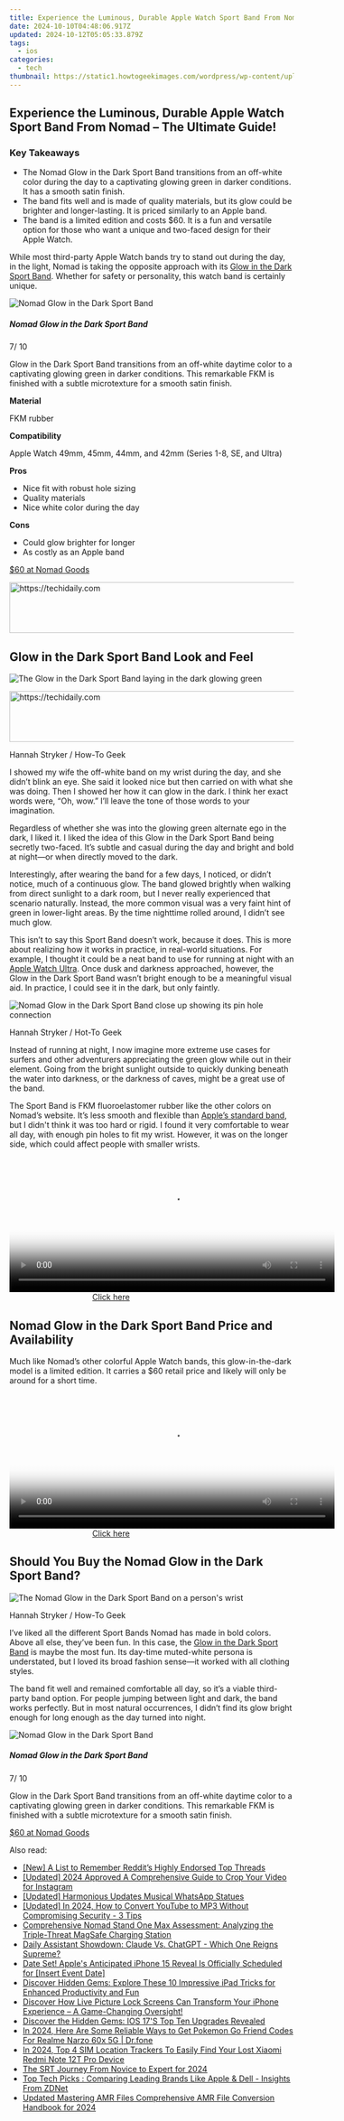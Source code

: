 ```yaml
---
title: Experience the Luminous, Durable Apple Watch Sport Band From Nomad – The Ultimate Guide!
date: 2024-10-10T04:48:06.917Z
updated: 2024-10-12T05:05:33.879Z
tags:
  - ios
categories:
  - tech
thumbnail: https://static1.howtogeekimages.com/wordpress/wp-content/uploads/wm/2023/08/53100544861_3d710fd715_o.jpg
---
```


## Experience the Luminous, Durable Apple Watch Sport Band From Nomad – The Ultimate Guide!

### Key Takeaways

* The Nomad Glow in the Dark Sport Band transitions from an off-white color during the day to a captivating glowing green in darker conditions. It has a smooth satin finish.
* The band fits well and is made of quality materials, but its glow could be brighter and longer-lasting. It is priced similarly to an Apple band.
* The band is a limited edition and costs $60\. It is a fun and versatile option for those who want a unique and two-faced design for their Apple Watch.

 While most third-party Apple Watch bands try to stand out during the day, in the light, Nomad is taking the opposite approach with its [Glow in the Dark Sport Band](https://shop-links.co/link/?exclusive=1&publisher_slug=itechdaily19598&url=https%3A%2F%2Fwww.anrdoezrs.net%2Flinks%2F3607085%2Ftype%2Fdlg%2Fsid%2FUUhtgUeUpU904672%2Fhttps%3A%2F%2Fnomadgoods.com%2Fproducts%2Fsport-band-glow). Whether for safety or personality, this watch band is certainly unique.

![Nomad Glow in the Dark Sport Band](https://static1.howtogeekimages.com/wordpress/wp-content/uploads/2023/08/856500012209a-600x600-950dd6f-removebg-preview.png) 

#####  Nomad Glow in the Dark Sport Band

7/ 10 

Glow in the Dark Sport Band transitions from an off-white daytime color to a captivating glowing green in darker conditions. This remarkable FKM is finished with a subtle microtexture for a smooth satin finish.

**Material** 

 FKM rubber 

**Compatibility** 

 Apple Watch 49mm, 45mm, 44mm, and 42mm (Series 1-8, SE, and Ultra) 

**Pros** 
* Nice fit with robust hole sizing
* Quality materials
* Nice white color during the day

**Cons** 
* Could glow brighter for longer
* As costly as an Apple band

[$60 at Nomad Goods](https://shop-links.co/link/?exclusive=1&publisher_slug=itechdaily19598&url=https%3A%2F%2Fwww.anrdoezrs.net%2Flinks%2F3607085%2Ftype%2Fdlg%2Fsid%2FUUhtgUeUpU904672%2Fhttps%3A%2F%2Fnomadgoods.com%2Fproducts%2Fsport-band-glow%2F) 

<!-- affiliate ads begin -->
<a href="https://imp.i357552.net/c/5597632/977686/11832" target="_top" id="977686">
  <img src="//a.impactradius-go.com/display-ad/11832-977686" border="0" alt="https://techidaily.com" width="728" height="90"/>
</a>
<img height="0" width="0" src="https://imp.i357552.net/i/5597632/977686/11832" style="position:absolute;visibility:hidden;" border="0" />
<!-- affiliate ads end -->

##  Glow in the Dark Sport Band Look and Feel

![The Glow in the Dark Sport Band laying in the dark glowing green](https://static1.howtogeekimages.com/wordpress/wp-content/uploads/wm/2023/08/53100736344_79b302d156_o.jpg) 

<!-- affiliate ads begin -->
<a href="https://aligracehair.sjv.io/c/5597632/1975821/19272" target="_top" id="1975821">
  <img src="//a.impactradius-go.com/display-ad/19272-1975821" border="0" alt="https://techidaily.com" width="728" height="90"/>
</a>
<img height="0" width="0" src="https://aligracehair.sjv.io/i/5597632/1975821/19272" style="position:absolute;visibility:hidden;" border="0" />
<!-- affiliate ads end -->

Hannah Stryker / How-To Geek

 I showed my wife the off-white band on my wrist during the day, and she didn’t blink an eye. She said it looked nice but then carried on with what she was doing. Then I showed her how it can glow in the dark. I think her exact words were, “Oh, wow.” I’ll leave the tone of those words to your imagination.

 Regardless of whether she was into the glowing green alternate ego in the dark, I liked it. I liked the idea of this Glow in the Dark Sport Band being secretly two-faced. It’s subtle and casual during the day and bright and bold at night—or when directly moved to the dark.

 Interestingly, after wearing the band for a few days, I noticed, or didn’t notice, much of a continuous glow. The band glowed brightly when walking from direct sunlight to a dark room, but I never really experienced that scenario naturally. Instead, the more common visual was a very faint hint of green in lower-light areas. By the time nighttime rolled around, I didn’t see much glow.

 This isn’t to say this Sport Band doesn’t work, because it does. This is more about realizing how it works in practice, in real-world situations. For example, I thought it could be a neat band to use for running at night with an [Apple Watch Ultra](https://video-capture.techidaily.com/new-bandicam-in-depth-review-for-the-modern-user/). Once dusk and darkness approached, however, the Glow in the Dark Sport Band wasn’t bright enough to be a meaningful visual aid. In practice, I could see it in the dark, but only faintly.

![Nomad Glow in the Dark Sport Band close up showing its pin hole connection](https://static1.howtogeekimages.com/wordpress/wp-content/uploads/wm/2023/08/53100545476_d2e3a08acd_o.jpg) 

Hannah Stryker / Hot-To Geek

 Instead of running at night, I now imagine more extreme use cases for surfers and other adventurers appreciating the green glow while out in their element. Going from the bright sunlight outside to quickly dunking beneath the water into darkness, or the darkness of caves, might be a great use of the band.

 The Sport Band is FKM fluoroelastomer rubber like the other colors on Nomad’s website. It’s less smooth and flexible than [Apple’s standard band](https://remote-screen-capture.techidaily.com/voice-recording-mastery-with-ipad-tools/), but I didn't think it was too hard or rigid. I found it very comfortable to wear all day, with enough pin holes to fit my wrist. However, it was on the longer side, which could affect people with smaller wrists.

<!-- affiliate ads begin -->
<span id="1983582">
					<video width="576" height="240" style="cursor:pointer"
           poster="//a.impactradius-go.com/display-clicktoplayimage/1983582.png"
           onclick="if(!this.playClicked){this.play();this.setAttribute('controls',true);this.playClicked=true;}">
	   <source src="//a.impactradius-go.com/display-ad/22993-1983582">
	   <img src="//a.impactradius-go.com/display-clicktoplayimage/1983582.png" style="border: none; height: 100%; width: 100%; object-fit: contain">
	</video>
	<div style="width:360px;text-align:center"><a href="javascript:window.open(decodeURIComponent('https%3A%2F%2Fhomestyler.sjv.io%2Fc%2F5597632%2F1983582%2F22993'), '_blank');void(0);">Click here</a></div>
</span>
<img height="0" width="0" src="https://imp.pxf.io/i/5597632/1983582/22993" style="position:absolute;visibility:hidden;" border="0" />
<!-- affiliate ads end -->

##  Nomad Glow in the Dark Sport Band Price and Availability

 Much like Nomad’s other colorful Apple Watch bands, this glow-in-the-dark model is a limited edition. It carries a $60 retail price and likely will only be around for a short time.

<!-- affiliate ads begin -->
<span id="1993652">
					<video width="576" height="240" style="cursor:pointer"
           poster="//a.impactradius-go.com/display-clicktoplayimage/1993652.png"
           onclick="if(!this.playClicked){this.play();this.setAttribute('controls',true);this.playClicked=true;}">
	   <source src="//a.impactradius-go.com/display-ad/22993-1993652">
	   <img src="//a.impactradius-go.com/display-clicktoplayimage/1993652.png" style="border: none; height: 100%; width: 100%; object-fit: contain">
	</video>
	<div style="width:360px;text-align:center"><a href="javascript:window.open(decodeURIComponent('https%3A%2F%2Fhomestyler.sjv.io%2Fc%2F5597632%2F1993652%2F22993'), '_blank');void(0);">Click here</a></div>
</span>
<img height="0" width="0" src="https://imp.pxf.io/i/5597632/1993652/22993" style="position:absolute;visibility:hidden;" border="0" />
<!-- affiliate ads end -->

##  Should You Buy the Nomad Glow in the Dark Sport Band?

![The Nomad Glow in the Dark Sport Band on a person's wrist](https://static1.howtogeekimages.com/wordpress/wp-content/uploads/wm/2023/08/53101045923_fd64be6f33_o.jpg) 

Hannah Stryker / How-To Geek

 I’ve liked all the different Sport Bands Nomad has made in bold colors. Above all else, they’ve been fun. In this case, the [Glow in the Dark Sport Band](https://shop-links.co/link/?exclusive=1&publisher_slug=itechdaily19598&url=https%3A%2F%2Fwww.anrdoezrs.net%2Flinks%2F3607085%2Ftype%2Fdlg%2Fsid%2FUUhtgUeUpU904672%2Fhttps%3A%2F%2Fnomadgoods.com%2Fproducts%2Fsport-band-glow) is maybe the most fun. Its day-time muted-white persona is understated, but I loved its broad fashion sense—it worked with all clothing styles.

 The band fit well and remained comfortable all day, so it’s a viable third-party band option. For people jumping between light and dark, the band works perfectly. But in most natural occurrences, I didn’t find its glow bright enough for long enough as the day turned into night.

![Nomad Glow in the Dark Sport Band](https://static1.howtogeekimages.com/wordpress/wp-content/uploads/2023/08/856500012209a-600x600-950dd6f-removebg-preview.png) 

#####  Nomad Glow in the Dark Sport Band

7/ 10 

Glow in the Dark Sport Band transitions from an off-white daytime color to a captivating glowing green in darker conditions. This remarkable FKM is finished with a subtle microtexture for a smooth satin finish.

[$60 at Nomad Goods](https://shop-links.co/link/?exclusive=1&publisher_slug=itechdaily19598&url=https%3A%2F%2Fwww.anrdoezrs.net%2Flinks%2F3607085%2Ftype%2Fdlg%2Fsid%2FUUhtgUeUpU904672%2Fhttps%3A%2F%2Fnomadgoods.com%2Fproducts%2Fsport-band-glow%2F)

<ins class="adsbygoogle"
     style="display:block"
     data-ad-format="autorelaxed"
     data-ad-client="ca-pub-7571918770474297"
     data-ad-slot="1223367746"></ins>

<ins class="adsbygoogle"
     style="display:block"
     data-ad-client="ca-pub-7571918770474297"
     data-ad-slot="8358498916"
     data-ad-format="auto"
     data-full-width-responsive="true"></ins>

<span class="atpl-alsoreadstyle">Also read:</span>
<div><ul>
<li><a href="https://extra-lessons.techidaily.com/new-a-list-to-remember-reddits-highly-endorsed-top-threads/"><u>[New] A List to Remember Reddit’s Highly Endorsed Top Threads</u></a></li>
<li><a href="https://instagram-video-recordings.techidaily.com/updated-2024-approved-a-comprehensive-guide-to-crop-your-video-for-instagram/"><u>[Updated] 2024 Approved A Comprehensive Guide to Crop Your Video for Instagram</u></a></li>
<li><a href="https://some-techniques.techidaily.com/updated-harmonious-updates-musical-whatsapp-statues/"><u>[Updated] Harmonious Updates Musical WhatsApp Statues</u></a></li>
<li><a href="https://youtube-sure.techidaily.com/ed-in-2024-how-to-convert-youtube-to-mp3-without-compromising-security-3-tips/"><u>[Updated] In 2024, How to Convert YouTube to MP3 Without Compromising Security - 3 Tips</u></a></li>
<li><a href="https://os-tips.techidaily.com/comprehensive-nomad-stand-one-max-assessment-analyzing-the-triple-threat-magsafe-charging-station/"><u>Comprehensive Nomad Stand One Max Assessment: Analyzing the Triple-Threat MagSafe Charging Station</u></a></li>
<li><a href="https://os-tips.techidaily.com/daily-assistant-showdown-claude-vs-chatgpt-which-one-reigns-supreme/"><u>Daily Assistant Showdown: Claude Vs. ChatGPT - Which One Reigns Supreme?</u></a></li>
<li><a href="https://os-tips.techidaily.com/date-set-apples-anticipated-iphone-15-reveal-is-officially-scheduled-for-insert-event-date/"><u>Date Set! Apple's Anticipated iPhone 15 Reveal Is Officially Scheduled for [Insert Event Date]</u></a></li>
<li><a href="https://os-tips.techidaily.com/discover-hidden-gems-explore-these-10-impressive-ipad-tricks-for-enhanced-productivity-and-fun/"><u>Discover Hidden Gems: Explore These 10 Impressive iPad Tricks for Enhanced Productivity and Fun</u></a></li>
<li><a href="https://os-tips.techidaily.com/discover-how-live-picture-lock-screens-can-transform-your-iphone-experience-a-game-changing-oversight/"><u>Discover How Live Picture Lock Screens Can Transform Your iPhone Experience – A Game-Changing Oversight!</u></a></li>
<li><a href="https://os-tips.techidaily.com/discover-the-hidden-gems-ios-17s-top-ten-upgrades-revealed/"><u>Discover the Hidden Gems: IOS 17'S Top Ten Upgrades Revealed</u></a></li>
<li><a href="https://pokemon-go-android.techidaily.com/in-2024-here-are-some-reliable-ways-to-get-pokemon-go-friend-codes-for-realme-narzo-60x-5g-drfone-by-drfone-virtual-android/"><u>In 2024, Here Are Some Reliable Ways to Get Pokemon Go Friend Codes For Realme Narzo 60x 5G | Dr.fone</u></a></li>
<li><a href="https://unlock-android.techidaily.com/in-2024-top-4-sim-location-trackers-to-easily-find-your-lost-xiaomi-redmi-note-12t-pro-device-by-drfone-android/"><u>In 2024, Top 4 SIM Location Trackers To Easily Find Your Lost Xiaomi Redmi Note 12T Pro Device</u></a></li>
<li><a href="https://vp-tips.techidaily.com/the-srt-journey-from-novice-to-expert-for-2024/"><u>The SRT Journey From Novice to Expert for 2024</u></a></li>
<li><a href="https://technical-tips.techidaily.com/top-tech-picks-comparing-leading-brands-like-apple-and-dell-insights-from-zdnet/"><u>Top Tech Picks : Comparing Leading Brands Like Apple & Dell - Insights From ZDNet</u></a></li>
<li><a href="https://voice-adjusting.techidaily.com/updated-mastering-amr-files-comprehensive-amr-file-conversion-handbook-for-2024/"><u>Updated Mastering AMR Files Comprehensive AMR File Conversion Handbook for 2024</u></a></li>
</ul></div>

